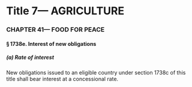 
# Title 7— AGRICULTURE
### CHAPTER 41— FOOD FOR PEACE
#### § 1738e. Interest of new obligations
##### (a) Rate of interest

New obligations issued to an eligible country under section 1738c of this title shall bear interest at a concessional rate.
